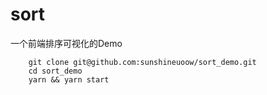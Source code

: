 # sort

一个前端排序可视化的Demo


```
    git clone git@github.com:sunshineuoow/sort_demo.git
    cd sort_demo
    yarn && yarn start
```
